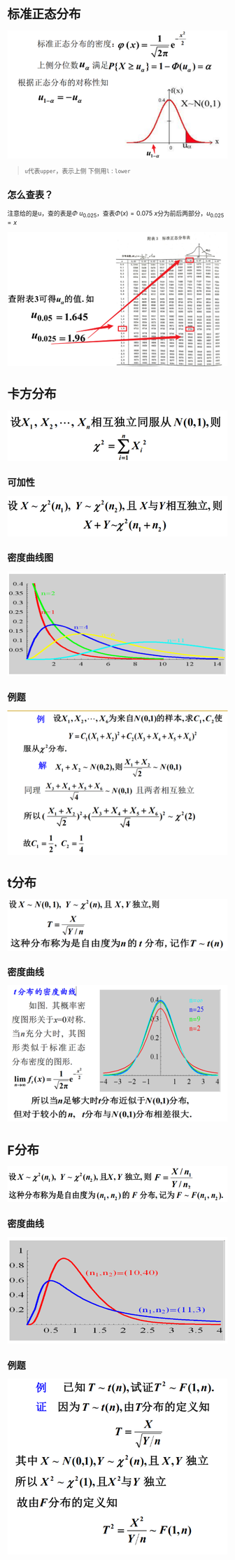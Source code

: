 # 标准正态分布
![](../Pasted%20image%2020231101134501.png)
>`u`代表`upper`，表示上侧
>下侧用`l` : `lower`

## 怎么查表？
注意给的是u，查的表是$\Phi$
$u_{0.025}$，查表$\Phi(x)=0.075$
$x$分为前后两部分，$u_{0.025}=x$

![](../Pasted%20image%2020231101133842.png)

# 卡方分布
![](../Pasted%20image%2020231101134532.png) 
## 可加性
![](../Pasted%20image%2020231101135025.png)
## 密度曲线图
![](../Pasted%20image%2020231101135047.png) 

## 例题
![](../Pasted%20image%2020231101135346.png) 

# t分布
![](../Pasted%20image%2020231101135524.png) 
## 密度曲线
![](../Pasted%20image%2020231101135611.png) 
# F分布
![](../Pasted%20image%2020231101135735.png) 
## 密度曲线
![](../Pasted%20image%2020231101135808.png) 
## 例题
![](../Pasted%20image%2020231101140400.png) 